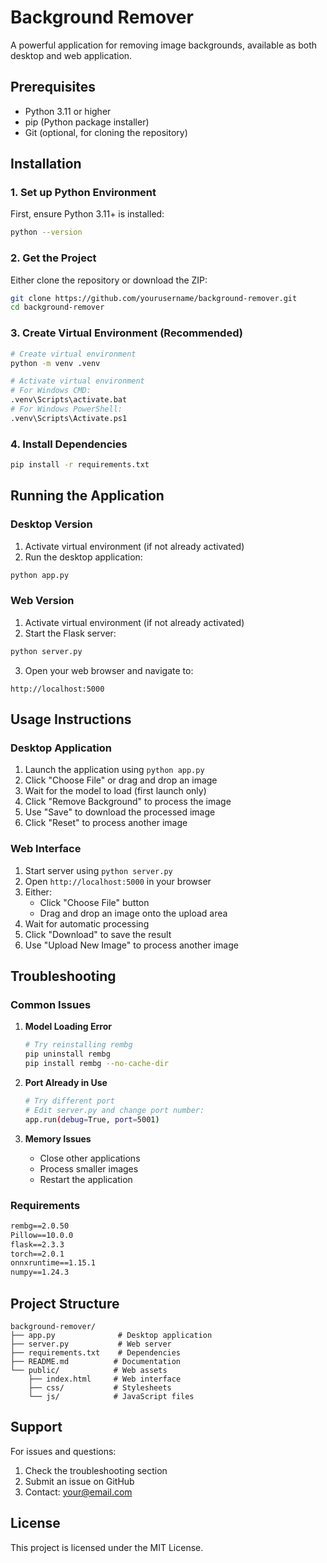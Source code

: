 # Background Remover

A powerful application for removing image backgrounds, available as both desktop and web application.

## Prerequisites

- Python 3.11 or higher
- pip (Python package installer)
- Git (optional, for cloning the repository)

## Installation

### 1. Set up Python Environment

First, ensure Python 3.11+ is installed:

```bash
python --version
```

### 2. Get the Project

Either clone the repository or download the ZIP:

```bash
git clone https://github.com/yourusername/background-remover.git
cd background-remover
```

### 3. Create Virtual Environment (Recommended)

```bash
# Create virtual environment
python -m venv .venv

# Activate virtual environment
# For Windows CMD:
.venv\Scripts\activate.bat
# For Windows PowerShell:
.venv\Scripts\Activate.ps1
```

### 4. Install Dependencies

```bash
pip install -r requirements.txt
```

## Running the Application

### Desktop Version

1. Activate virtual environment (if not already activated)
2. Run the desktop application:

```bash
python app.py
```

### Web Version

1. Activate virtual environment (if not already activated)
2. Start the Flask server:

```bash
python server.py
```

3. Open your web browser and navigate to:

```
http://localhost:5000
```

## Usage Instructions

### Desktop Application

1. Launch the application using `python app.py`
2. Click "Choose File" or drag and drop an image
3. Wait for the model to load (first launch only)
4. Click "Remove Background" to process the image
5. Use "Save" to download the processed image
6. Click "Reset" to process another image

### Web Interface

1. Start server using `python server.py`
2. Open `http://localhost:5000` in your browser
3. Either:
   - Click "Choose File" button
   - Drag and drop an image onto the upload area
4. Wait for automatic processing
5. Click "Download" to save the result
6. Use "Upload New Image" to process another image

## Troubleshooting

### Common Issues

1. **Model Loading Error**

   ```bash
   # Try reinstalling rembg
   pip uninstall rembg
   pip install rembg --no-cache-dir
   ```

2. **Port Already in Use**

   ```bash
   # Try different port
   # Edit server.py and change port number:
   app.run(debug=True, port=5001)
   ```

3. **Memory Issues**
   - Close other applications
   - Process smaller images
   - Restart the application

### Requirements

```txt
rembg==2.0.50
Pillow==10.0.0
flask==2.3.3
torch==2.0.1
onnxruntime==1.15.1
numpy==1.24.3
```

## Project Structure

```
background-remover/
├── app.py              # Desktop application
├── server.py           # Web server
├── requirements.txt    # Dependencies
├── README.md          # Documentation
└── public/            # Web assets
    ├── index.html     # Web interface
    ├── css/           # Stylesheets
    └── js/            # JavaScript files
```

## Support

For issues and questions:

1. Check the troubleshooting section
2. Submit an issue on GitHub
3. Contact: your@email.com

## License

This project is licensed under the MIT License.
